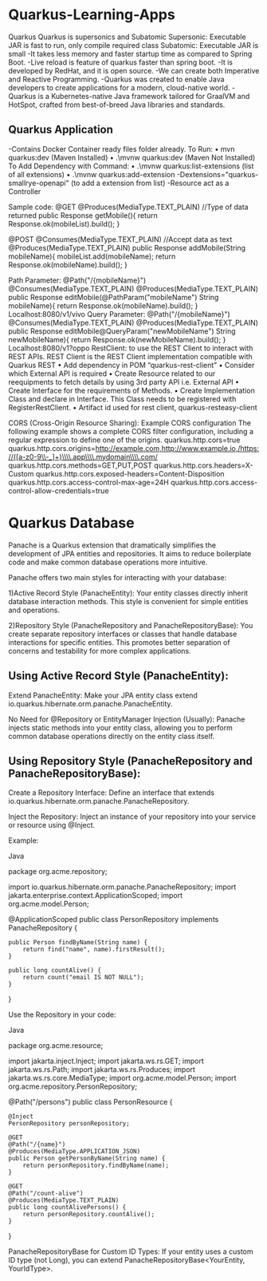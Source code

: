 # Quarkus-Learning-Apps
Quarkus
Quarkus is supersonics and Subatomic
Supersonic: Executable JAR is fast to run, only compile required class
Subatomic: Executable JAR is small
-It takes less memory and faster startup time as compared to Spring Boot.
-Live reload is feature of quarkus faster than spring boot.
-It is developed by RedHat, and it is open source.
-We can create both Imperative and Reactive Programming.
-Quarkus was created to enable Java developers to create applications for a modern, cloud-native world. 
-Quarkus is a Kubernetes-native Java framework tailored for GraalVM and HotSpot, crafted from best-of-breed Java libraries and standards.

## Quarkus Application
-Contains Docker Container ready files folder already.
To Run:
•	mvn quarkus:dev  (Maven Installed)
•	.\mvnw quarkus:dev (Maven Not Installed)
To Add Dependency with Command:
•	.\mvnw quarkus:list-extensions (list of all extensions)
•	.\mvnw quarkus:add-extension -Dextensions="quarkus-smallrye-openapi" (to add a extension from list)
-Resource act as a Controller

Sample code:
@GET
@Produces(MediaType.TEXT_PLAIN) //Type of data returned
public Response getMobile(){
    return Response.ok(mobileList).build();
}

@POST
@Consumes(MediaType.TEXT_PLAIN) //Accept data as text
@Produces(MediaType.TEXT_PLAIN)
public Response addMobile(String mobileName){
    mobileList.add(mobileName);
    return Response.ok(mobileName).build();
}

Path Parameter:
@Path("/{mobileName}")
@Consumes(MediaType.TEXT_PLAIN)
@Produces(MediaType.TEXT_PLAIN)
public Response editMobile(@PathParam("mobileName") String mobileName){
    return Response.ok(mobileName).build();
}
Localhost:8080/v1/vivo
Query Parameter:
@Path("/{mobileName}")
@Consumes(MediaType.TEXT_PLAIN)
@Produces(MediaType.TEXT_PLAIN)
public Response editMobile@QueryParam("newMobileName") String newMobileName){
    return Response.ok(newMobileName).build();
}
Localhost:8080/v1?oppo
RestClient:
to use the REST Client to interact with REST APIs. REST Client is the REST Client implementation compatible with Quarkus REST
•	Add dependency in POM “quarkus-rest-client”
•	Consider which External API is required
•	Create Resource related to our reequipments to fetch details by using 3rd party API i.e. External API
•	Create Interface for the requirements of Methods.
•	Create Implementation Class and declare in Interface. This Class needs to be registered with RegisterRestClient.
•	Artifact id used for rest client, quarkus-resteasy-client


CORS (Cross-Origin Resource Sharing):
Example CORS configuration
The following example shows a complete CORS filter configuration, including a regular expression to define one of the origins.
quarkus.http.cors=true 
quarkus.http.cors.origins=http://example.com,http://www.example.io,/https://([a-z0-9\\-_]+)\\\\.app\\\\.mydomain\\\\.com/ 
quarkus.http.cors.methods=GET,PUT,POST 
quarkus.http.cors.headers=X-Custom 
quarkus.http.cors.exposed-headers=Content-Disposition 
quarkus.http.cors.access-control-max-age=24H 
quarkus.http.cors.access-control-allow-credentials=true 

# Quarkus Database
Panache is a Quarkus extension that dramatically simplifies the development of JPA entities and repositories. It aims to reduce boilerplate code and make common database operations more intuitive.   

Panache offers two main styles for interacting with your database:

1)Active Record Style (PanacheEntity): Your entity classes directly inherit database interaction methods. This style is convenient for simple entities and operations.

2)Repository Style (PanacheRepository and PanacheRepositoryBase): You create separate repository interfaces or classes that handle database interactions for specific entities. This promotes better separation of concerns and testability for more complex applications.   

## Using Active Record Style (PanacheEntity):

Extend PanacheEntity: Make your JPA entity class extend io.quarkus.hibernate.orm.panache.PanacheEntity.

 No Need for @Repository or EntityManager Injection (Usually): Panache injects static methods into your entity class, allowing you to perform common database operations directly on the entity class itself.   

## Using Repository Style (PanacheRepository and PanacheRepositoryBase):

Create a Repository Interface: Define an interface that extends io.quarkus.hibernate.orm.panache.PanacheRepository<YourEntity>.

Inject the Repository: Inject an instance of your repository into your service or resource using @Inject.

Example:

Java

package org.acme.repository;

import io.quarkus.hibernate.orm.panache.PanacheRepository;
import jakarta.enterprise.context.ApplicationScoped;
import org.acme.model.Person;

@ApplicationScoped
public class PersonRepository implements PanacheRepository<Person> {

    public Person findByName(String name) {
        return find("name", name).firstResult();
    }

    public long countAlive() {
        return count("email IS NOT NULL");
    }
}


Use the Repository in your code:

Java

package org.acme.resource;

import jakarta.inject.Inject;
import jakarta.ws.rs.GET;
import jakarta.ws.rs.Path;
import jakarta.ws.rs.Produces;
import jakarta.ws.rs.core.MediaType;
import org.acme.model.Person;
import org.acme.repository.PersonRepository;

@Path("/persons")
public class PersonResource {

    @Inject
    PersonRepository personRepository;

    @GET
    @Path("/{name}")
    @Produces(MediaType.APPLICATION_JSON)
    public Person getPersonByName(String name) {
        return personRepository.findByName(name);
    }

    @GET
    @Path("/count-alive")
    @Produces(MediaType.TEXT_PLAIN)
    public long countAlivePersons() {
        return personRepository.countAlive();
    }
}

PanacheRepositoryBase for Custom ID Types: If your entity uses a custom ID type (not Long), you can extend PanacheRepositoryBase<YourEntity, YourIdType>.


















